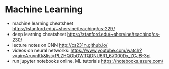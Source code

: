 # Machine Learning

- machine learning cheatsheet  https://stanford.edu/~shervine/teaching/cs-229/
- deep learning cheatsheet https://stanford.edu/~shervine/teaching/cs-230/
- lecture notes on CNN http://cs231n.github.io/
- videos on neural networks: https://www.youtube.com/watch?v=aircAruvnKk&list=PLZHQObOWTQDNU6R1_67000Dx_ZCJB-3pi
- run jupyter notebooks online, ML tutorials https://notebooks.azure.com/
